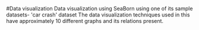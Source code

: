 #Data visualization
Data visualization using SeaBorn using one of its sample datasets- 'car crash' dataset
The data visualization techniques used in this have approximately 10 different graphs and its relations present.
